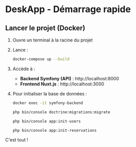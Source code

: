 # DeskApp - Démarrage rapide

## Lancer le projet (Docker)

1. Ouvre un terminal à la racine du projet
2. Lance :

    ```bash
    docker-compose up --build
    ```

3. Accède à :

    - **Backend Symfony (API)** : http://localhost:8000
    - **Frontend Nuxt.js** : http://localhost:3000

4. Pour initialiser la base de données :
    ```bash
    docker exec -it symfony-backend
    ```
    ```bash
    php bin/console doctrine:migrations:migrate
    ```
    ```bash
    php bin/console app:init-users
    ```
    ```bash
    php bin/console app:init-reservations
    ```

C'est tout !
